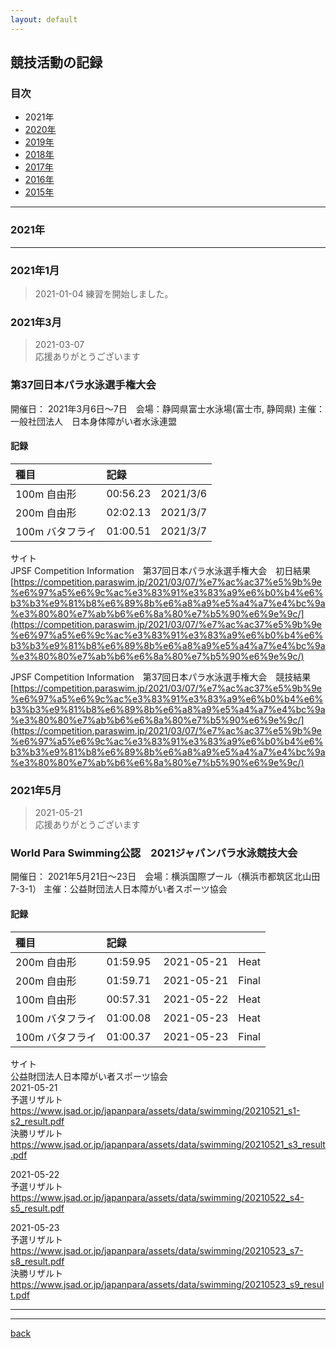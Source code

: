 ```yaml
---
layout: default
---
```


## 競技活動の記録

### 目次

*  2021年
*  [2020年](./news_2020.html)
*  [2019年](./news_2019.html)
*  [2018年](./news_2018.html)
*  [2017年](./news_2017.html)
*  [2016年](./news_2016.html)
*  [2015年](./news_2015.html)


* * *

### 2021年

* * *

### 2021年1月

>  2021-01-04 
>  練習を開始しました。  



### 2021年3月

> 2021-03-07  
> 応援ありがとうございます

### 第37回日本パラ水泳選手権大会

開催日： 2021年3月6日～7日　会場：静岡県富士水泳場(富士市, 静岡県)
主催： 一般社団法人　日本身体障がい者水泳連盟

#### 記録

| 種目       | 記録         | 　　 |
|:-------------|:------------------|:------|
| 100m 自由形           | 00:56.23 |  2021/3/6   |
| 200m 自由形           | 02:02.13 |  2021/3/7   |
| 100m バタフライ       | 01:00.51 |   2021/3/7  |

サイト  
JPSF Competition Information　第37回日本パラ水泳選手権大会　初日結果 [https://competition.paraswim.jp/2021/03/07/%e7%ac%ac37%e5%9b%9e%e6%97%a5%e6%9c%ac%e3%83%91%e3%83%a9%e6%b0%b4%e6%b3%b3%e9%81%b8%e6%89%8b%e6%a8%a9%e5%a4%a7%e4%bc%9a%e3%80%80%e7%ab%b6%e6%8a%80%e7%b5%90%e6%9e%9c/](https://competition.paraswim.jp/2021/03/07/%e7%ac%ac37%e5%9b%9e%e6%97%a5%e6%9c%ac%e3%83%91%e3%83%a9%e6%b0%b4%e6%b3%b3%e9%81%b8%e6%89%8b%e6%a8%a9%e5%a4%a7%e4%bc%9a%e3%80%80%e7%ab%b6%e6%8a%80%e7%b5%90%e6%9e%9c/)

JPSF Competition Information　第37回日本パラ水泳選手権大会　競技結果 [https://competition.paraswim.jp/2021/03/07/%e7%ac%ac37%e5%9b%9e%e6%97%a5%e6%9c%ac%e3%83%91%e3%83%a9%e6%b0%b4%e6%b3%b3%e9%81%b8%e6%89%8b%e6%a8%a9%e5%a4%a7%e4%bc%9a%e3%80%80%e7%ab%b6%e6%8a%80%e7%b5%90%e6%9e%9c/](https://competition.paraswim.jp/2021/03/07/%e7%ac%ac37%e5%9b%9e%e6%97%a5%e6%9c%ac%e3%83%91%e3%83%a9%e6%b0%b4%e6%b3%b3%e9%81%b8%e6%89%8b%e6%a8%a9%e5%a4%a7%e4%bc%9a%e3%80%80%e7%ab%b6%e6%8a%80%e7%b5%90%e6%9e%9c/)


### 2021年5月

> 2021-05-21  
> 応援ありがとうございます

### World Para Swimming公認　2021ジャパンパラ水泳競技大会

開催日： 2021年5月21日～23日　会場：横浜国際プール（横浜市都筑区北山田7-3-1）
主催：公益財団法人日本障がい者スポーツ協会

#### 記録

| 種目       | 記録         | 　　 | 　　 |
|:-------------|:------------------|:------|:------|
| 200m 自由形           | 01:59.95 |  2021-05-21 | Heat |
| 200m 自由形           | 01:59.71 |  2021-05-21 | Final |
| 100m 自由形           | 00:57.31   |  2021-05-22   | Heat |
| 100m バタフライ       | 01:00.08  |  2021-05-23  | Heat|
| 100m バタフライ       | 01:00.37  |   2021-05-23 | Final|

サイト  
公益財団法人日本障がい者スポーツ協会  
2021-05-21  
予選リザルト  
[ https://www.jsad.or.jp/japanpara/assets/data/swimming/20210521_s1-s2_result.pdf ](https://www.jsad.or.jp/japanpara/assets/data/swimming/20210521_s1-s2_result.pdf)  
決勝リザルト    
[ https://www.jsad.or.jp/japanpara/assets/data/swimming/20210521_s3_result.pdf ](https://www.jsad.or.jp/japanpara/assets/data/swimming/20210521_s3_result.pdf)   

2021-05-22  
予選リザルト  
[ https://www.jsad.or.jp/japanpara/assets/data/swimming/20210522_s4-s5_result.pdf ](https://www.jsad.or.jp/japanpara/assets/data/swimming/20210522_s4-s5_result.pdf)  

2021-05-23  
予選リザルト  
[ https://www.jsad.or.jp/japanpara/assets/data/swimming/20210523_s7-s8_result.pdf ](https://www.jsad.or.jp/japanpara/assets/data/swimming/20210523_s7-s8_result.pdf)  
決勝リザルト    
[ https://www.jsad.or.jp/japanpara/assets/data/swimming/20210523_s9_result.pdf ](https://www.jsad.or.jp/japanpara/assets/data/swimming/20210523_s9_result.pdf)   



* * *

* * *

[back](./)
